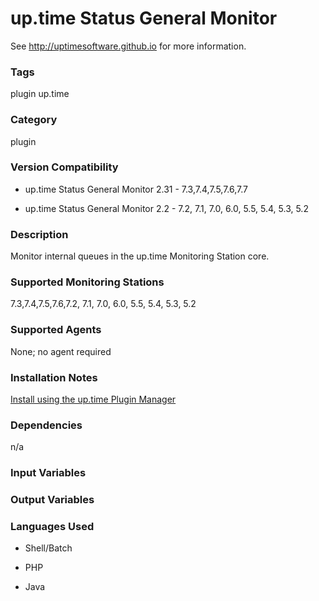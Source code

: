 # up.time Status General Monitor

See http://uptimesoftware.github.io for more information.

### Tags 
 plugin   up.time  

### Category

plugin

### Version Compatibility

* up.time Status General Monitor 2.31 - 7.3,7.4,7.5,7.6,7.7
  
* up.time Status General Monitor 2.2 - 7.2, 7.1, 7.0, 6.0, 5.5, 5.4, 5.3, 5.2
  


### Description
Monitor internal queues in the up.time Monitoring Station core.


### Supported Monitoring Stations

7.3,7.4,7.5,7.6,7.2, 7.1, 7.0, 6.0, 5.5, 5.4, 5.3, 5.2

### Supported Agents
None; no agent required

### Installation Notes
<p><a href="https://github.com/uptimesoftware/uptime-plugin-manager">Install using the up.time Plugin Manager</a></p>


### Dependencies
<p>n/a</p>


### Input Variables


### Output Variables



### Languages Used

* Shell/Batch

* PHP

* Java

